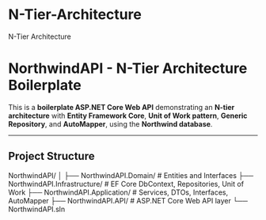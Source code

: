 # N-Tier-Architecture
N-Tier Architecture
# NorthwindAPI - N-Tier Architecture Boilerplate

This is a **boilerplate ASP.NET Core Web API** demonstrating an **N-tier architecture** with **Entity Framework Core**, **Unit of Work pattern**, **Generic Repository**, and **AutoMapper**, using the **Northwind database**.

---

## Project Structure
NorthwindAPI/
│
├── NorthwindAPI.Domain/ # Entities and Interfaces
├── NorthwindAPI.Infrastructure/ # EF Core DbContext, Repositories, Unit of Work
├── NorthwindAPI.Application/ # Services, DTOs, Interfaces, AutoMapper
├── NorthwindAPI.API/ # ASP.NET Core Web API layer
└── NorthwindAPI.sln

